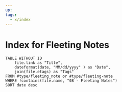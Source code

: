 ```yaml
---
up: 
tags:
  - x/index
---
```

# Index for Fleeting Notes

``` dataview
TABLE WITHOUT ID
	file.link as "Title",
	dateformat(date, "MM/dd/yyyy" ) as "Date",
	join(file.etags) as "Tags"
FROM #type/fleeting_note or #type/fleeting-note 
WHERE !contains(file.name, "08 - Fleeting Notes")
SORT date desc
```